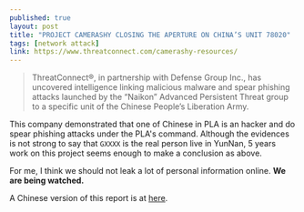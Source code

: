 ```yaml
---
published: true
layout: post
title: "PROJECT CAMERASHY CLOSING THE APERTURE ON CHINA’S UNIT 78020"
tags: [network attack]
link: https://www.threatconnect.com/camerashy-resources/
---
```


>ThreatConnect®, in partnership with Defense Group Inc., has uncovered intelligence linking malicious malware and spear phishing attacks launched by the “Naikon” Advanced Persistent Threat group to a specific unit of the Chinese People’s Liberation Army.


This company demonstrated that one of Chinese in PLA is an hacker and do spear phishing attacks under the PLA's command. Although the evidences is not strong to say that <code>GXXXX</code> is the real person live in YunNan, 5 years work on this project seems enough to make a conclusion as above.

For me, I think we should not leak a lot of personal information online. **We are being watched.**

A Chinese version of this report is at [here](http://drops.wooyun.org/papers/9435).
